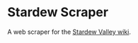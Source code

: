 # Stardew Scraper
A web scraper for the [Stardew Valley wiki](https://stardewvalleywiki.com/Stardew_Valley_Wiki).



